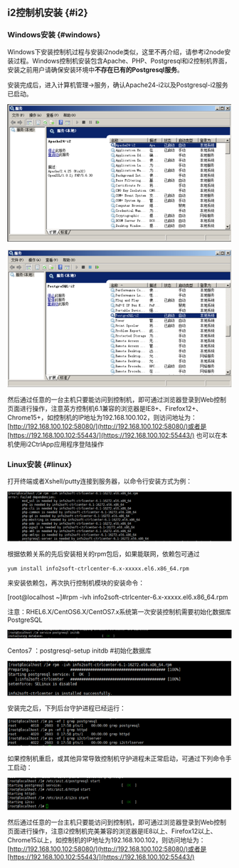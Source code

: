 ## i2控制机安装 {#i2}

### Windows安装 {#windows}

Windows下安装控制机过程与安装i2node类似，这里不再介绍，请参考i2node安装过程。Windows控制机安装包含Apache、PHP、Postgresql和i2控制机界面，安装之前用户请确保安装环境中**不存在已有的Postgresql服务**。

安装完成后，进入计算机管理-&gt;服务，确认Apache24-i2以及Postgresql-i2服务已启动。

![](/assets/V6.113850.png)

![](/assets/V6.113852.png)

然后通过任意的一台主机只要能访问到控制机，即可通过浏览器登录到Web控制页面进行操作，注意英方控制机6.1兼容的浏览器是IE8+、Firefox12+、Chrome15+，如控制机的IP地址为192.168.100.102，则访问地址为：
[http://192.168.100.102:58080/](http://192.168.100.102:58080/)或者是[https://192.168.100.102:55443/](https://192.168.100.102:55443/)
也可以在本机使用i2CtrlApp应用程序登陆操作

### Linux安装 {#linux}

打开终端或者Xshell/putty连接到服务器，以命令行安装方式为例：

![](/assets/V6.114130.png)

根据依赖关系的先后安装相关的rpm包后，如果能联网，依赖包可通过

`yum install info2soft-ctrlcenter-6.x-xxxxx.el6.x86_64.rpm`

来安装依赖包，再次执行控制机模块的安装命令：

\[root@localhost ~\]\#rpm -ivh info2soft-ctrlcenter-6.x-xxxxx.el6.x86\_64.rpm

注意：RHEL6.X/CentOS6.X/CentOS7.x系统第一次安装控制机需要初始化数据库PostgreSQL

![](/assets/V6.114289.png)

Centos7 ：postgresql-setup initdb \#初始化数据库

![](/assets/V6.114290.png)

安装完之后，下列后台守护进程已经运行：

![](/assets/V6.114313.png)

如果控制机重启，或其他异常导致控制机守护进程未正常启动，可通过下列命令手工启动：

![](/assets/V6.114356.png)

然后通过任意的一台主机只要能访问到控制机，即可通过浏览器登录到Web控制页面进行操作，注意i2控制机完美兼容的浏览器是IE8以上、Firefox12以上、Chrome15以上，如控制机的IP地址为192.168.100.102，则访问地址为：
[http://192.168.100.102:58080/](http://192.168.100.102:58080/)或者是[https://192.168.100.102:55443/](https://192.168.100.102:55443/)